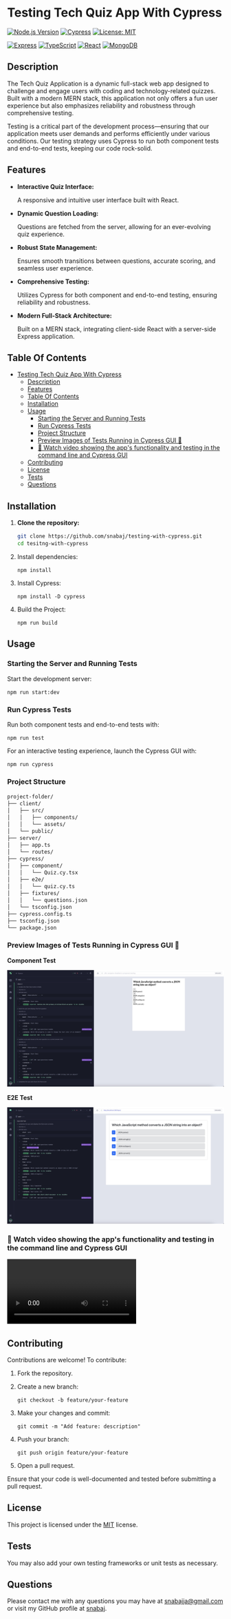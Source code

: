 # Testing Tech Quiz App With Cypress

[![Node.js Version](https://img.shields.io/badge/Node-%3E%3D14-brightgreen.svg)](https://nodejs.org/)
[![Cypress](https://img.shields.io/badge/Cypress-Tested-blueviolet.svg)](https://www.cypress.io/)
[![License: MIT](https://img.shields.io/badge/License-MIT-yellow.svg)](https://opensource.org/licenses/MIT)

[![Express](https://img.shields.io/badge/Express-%23404d59.svg?style=for-the-badge&logo=express&logoColor=%2361DAFB)](https://expressjs.com/)
[![TypeScript](https://img.shields.io/badge/TypeScript-007ACC.svg?style=for-the-badge&logo=typescript&logoColor=white)](https://www.typescriptlang.org/)
[![React](https://img.shields.io/badge/React-20232A.svg?style=for-the-badge&logo=react&logoColor=61DAFB)](https://reactjs.org/)
[![MongoDB](https://img.shields.io/badge/MongoDB-%234ea94b.svg?style=for-the-badge&logo=mongodb&logoColor=white)](https://www.mongodb.com/)

## Description

The Tech Quiz Application is a dynamic full-stack web app designed to challenge and engage users with coding and technology-related quizzes. Built with a modern MERN stack, this application not only offers a fun user experience but also emphasizes reliability and robustness through comprehensive testing.

Testing is a critical part of the development process—ensuring that our application meets user demands and performs efficiently under various conditions. Our testing strategy uses Cypress to run both component tests and end-to-end tests, keeping our code rock-solid.

## Features

- **Interactive Quiz Interface:**

  A responsive and intuitive user interface built with React.

- **Dynamic Question Loading:**

  Questions are fetched from the server, allowing for an ever-evolving quiz experience.

- **Robust State Management:**

  Ensures smooth transitions between questions, accurate scoring, and seamless user experience.

- **Comprehensive Testing:**

  Utilizes Cypress for both component and end-to-end testing, ensuring reliability and robustness.

- **Modern Full-Stack Architecture:**

  Built on a MERN stack, integrating client-side React with a server-side Express application.

## Table Of Contents

- [Testing Tech Quiz App With Cypress](#testing-tech-quiz-app-with-cypress)
  - [Description](#description)
  - [Features](#features)
  - [Table Of Contents](#table-of-contents)
  - [Installation](#installation)
  - [Usage](#usage)
    - [Starting the Server and Running Tests](#starting-the-server-and-running-tests)
    - [Run Cypress Tests](#run-cypress-tests)
    - [Project Structure](#project-structure)
    - [Preview Images of Tests Running in Cypress GUI 📸](#preview-images-of-tests-running-in-cypress-gui-)
    - [🚀 Watch video showing the app's functionality and testing in the command line and Cypress GUI](#-watch-video-showing-the-apps-functionality-and-testing-in-the-command-line-and-cypress-gui)
  - [Contributing](#contributing)
  - [License](#license)
  - [Tests](#tests)
  - [Questions](#questions)

## Installation

1. **Clone the repository:**

   ```bash
   git clone https://github.com/snabaj/testing-with-cypress.git
   cd tesitng-with-cypress
   ```

2. Install dependencies:

   ```
   npm install
   ```

3. Install Cypress:

   ```
   npm install -D cypress
   ```

4. Build the Project:
   ```
   npm run build
   ```

## Usage

### Starting the Server and Running Tests

Start the development server:

```
npm run start:dev
```

### Run Cypress Tests

Run both component tests and end-to-end tests with:

```
npm run test
```

For an interactive testing experience, launch the Cypress GUI with:

```
npm run cypress
```

### Project Structure

```
project-folder/
├── client/
│   ├── src/
│   │   ├── components/
│   │   └── assets/
│   └── public/
├── server/
│   ├── app.ts
│   └── routes/
├── cypress/
│   ├── component/
│   │   └── Quiz.cy.tsx
│   ├── e2e/
│   │   └── quiz.cy.ts
│   ├── fixtures/
│   │   └── questions.json
│   └── tsconfig.json
├── cypress.config.ts
├── tsconfig.json
└── package.json
```

### Preview Images of Tests Running in Cypress GUI 📸

**Component Test**

![Component test](client/src/assets/component-test.jpg)

**E2E Test**

![E2E test](client/src/assets/E2E-test.jpg)

### 🚀 Watch video showing the app's functionality and testing in the command line and Cypress GUI

<video controls src="client/src/assets/Quiz Tech App Testing March 22, 2025 2_53 PM.mp4" title="Title"></video>

## Contributing

Contributions are welcome! To contribute:

1. Fork the repository.

2. Create a new branch:
   ```
   git checkout -b feature/your-feature
   ```
3. Make your changes and commit:
   ```
   git commit -m "Add feature: description"
   ```
4. Push your branch:
   ```
   git push origin feature/your-feature
   ```
5. Open a pull request.

Ensure that your code is well-documented and tested before submitting a pull request.

## License

This project is licensed under the [MIT](https://opensource.org/licenses/MIT) license.

## Tests

You may also add your own testing frameworks or unit tests as necessary.

## Questions

Please contact me with any questions you may have at [snabajja@gmail.com](mailto:snabajja@gmail.com) or visit my GitHub profile at [snabaj](https://github.com/snabaj).
